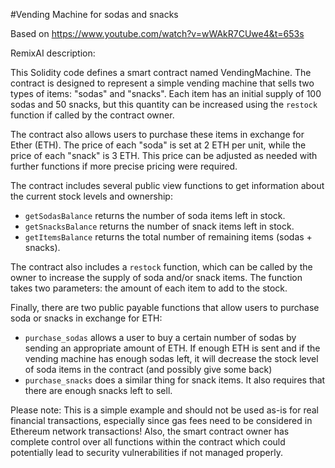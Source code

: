 #Vending Machine for sodas and snacks

Based on https://www.youtube.com/watch?v=wWAkR7CUwe4&t=653s

RemixAI description:

This Solidity code defines a smart contract named VendingMachine. The contract is designed to represent a simple vending machine that sells two types of items: "sodas" and "snacks". Each item has an initial supply of 100 sodas and 50 snacks, but this quantity can be increased using the `restock` function if called by the contract owner.

The contract also allows users to purchase these items in exchange for Ether (ETH). The price of each "soda" is set at 2 ETH per unit, while the price of each "snack" is 3 ETH. This price can be adjusted as needed with further functions if more precise pricing were required.

The contract includes several public view functions to get information about the current stock levels and ownership:

- `getSodasBalance` returns the number of soda items left in stock.
- `getSnacksBalance` returns the number of snack items left in stock.
- `getItemsBalance` returns the total number of remaining items (sodas + snacks).

The contract also includes a `restock` function, which can be called by the owner to increase the supply of soda and/or snack items. The function takes two parameters: the amount of each item to add to the stock.

Finally, there are two public payable functions that allow users to purchase soda or snacks in exchange for ETH:

- `purchase_sodas` allows a user to buy a certain number of sodas by sending an appropriate amount of ETH. If enough ETH is sent and if the vending machine has enough sodas left, it will decrease the stock level of soda items in the contract (and possibly give some back)
- `purchase_snacks` does a similar thing for snack items. It also requires that there are enough snacks left to sell.

Please note: This is a simple example and should not be used as-is for real financial transactions, especially since gas fees need to be considered in Ethereum network transactions! Also, the smart contract owner has complete control over all functions within the contract which could potentially lead to security vulnerabilities if not managed properly.

